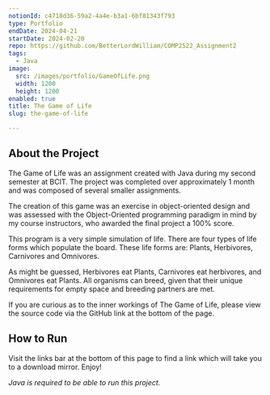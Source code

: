 ```yaml
---
notionId: c4718d36-59a2-4a4e-b3a1-6bf81343f793
type: Portfolio
endDate: 2024-04-21
startDate: 2024-02-20
repo: https://github.com/BetterLordWilliam/COMP2522_Assignment2
tags:
  - Java
image:
  src: /images/portfolio/GameOfLife.png
  width: 1200
  height: 1200
enabled: true
title: The Game of Life
slug: the-game-of-life

---
```

## About the Project
The Game of Life was an assignment created with Java during my second semester at BCIT. The project was completed over approximately 1 month and was composed of several smaller assignments.

The creation of this game was an exercise in object-oriented design and was assessed with the Object-Oriented programming paradigm in mind by my course instructors, who awarded the final project a 100% score.

This program is a very simple simulation of life. There are four types of life forms which populate the board. These life forms are: Plants, Herbivores, Carnivores and Omnivores.

As might be guessed, Herbivores eat Plants, Carnivores eat herbivores, and Omnivores eat Plants. All organisms can breed, given that their unique requirements for empty space and breeding partners are met.

If you are curious as to the inner workings of The Game of Life, please view the source code via the GitHub link at the bottom of the page.

## How to Run
Visit the links bar at the bottom of this page to find a link which will take you to a download mirror. Enjoy!

*Java is required to be able to run this project.*